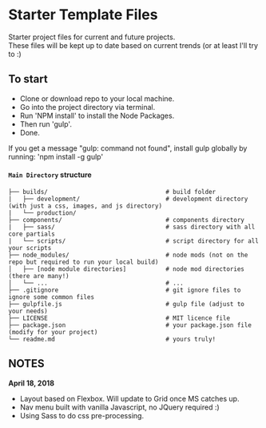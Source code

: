 # Starter Template Files 

Starter project files for current and future projects. <br>
These files will be kept up to date based on current trends (or at least I'll try to :)


## To start
- Clone or download repo to your local machine.
- Go into the project directory via terminal.
- Run 'NPM install' to install the Node Packages.
- Then run 'gulp'.
- Done.

If you get a message "gulp: command not found", install gulp globally by running: 'npm install -g gulp'

#### ```Main Directory``` structure

```
├── builds/                                 # build folder
|   ├── development/                        # development directory (with just a css, images, and js directory)
|   └── production/
├── components/                             # components directory
|   ├── sass/                               # sass directory with all core partials
|   └── scripts/                            # script directory for all your scripts
├── node_modules/                           # node mods (not on the repo but required to run your local build)
│   ├── [node module directories]           # node mod directories (there are many!)
│   └── ...                                 # ...
├── .gitignore                              # git ignore files to ignore some common files
├── gulpfile.js                             # gulp file (adjust to your needs)
├── LICENSE                                 # MIT licence file
├── package.json                            # your package.json file (modify for your project)
└── readme.md                               # yours truly!

```

## NOTES

**April 18, 2018**
- Layout based on Flexbox. Will update to Grid once MS catches up.
- Nav menu built with vanilla Javascript, no JQuery required :)
- Using Sass to do css pre-processing.